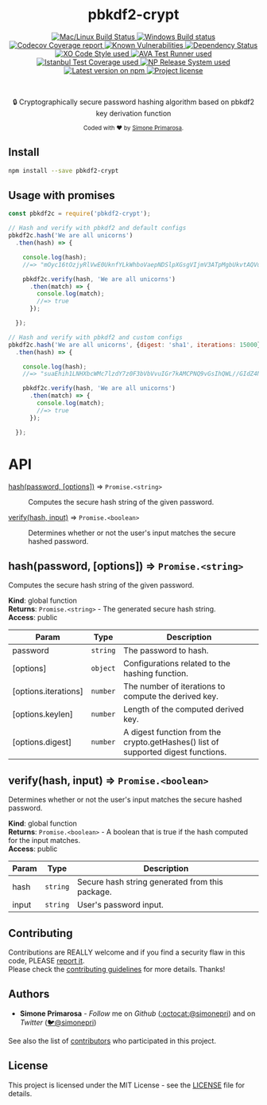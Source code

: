 <h1 align="center">
  <b>pbkdf2-crypt</b>
</h1>
<p align="center">
  <!-- CI - TravisCI -->
  <a href="https://travis-ci.org/simonepri/pbkdf2-crypt">
    <img src="https://img.shields.io/travis/simonepri/pbkdf2-crypt/master.svg?label=Mac%20OSX%20%26%20Linux" alt="Mac/Linux Build Status" />
  </a>
  <!-- CI - AppVeyor -->
  <a href="https://ci.appveyor.com/project/simonepri/pbkdf2-crypt">
    <img src="https://img.shields.io/appveyor/ci/simonepri/pbkdf2-crypt/master.svg?label=Windows" alt="Windows Build status" />
  </a>
  <!-- Coverage - Codecov -->
  <a href="https://codecov.io/gh/simonepri/pbkdf2-crypt">
    <img src="https://img.shields.io/codecov/c/github/simonepri/pbkdf2-crypt/master.svg" alt="Codecov Coverage report" />
  </a>
  <!-- DM - Snyk -->
  <a href="https://snyk.io/test/github/simonepri/pbkdf2-crypt?targetFile=package.json">
    <img src="https://snyk.io/test/github/simonepri/pbkdf2-crypt/badge.svg?targetFile=package.json" alt="Known Vulnerabilities" />
  </a>
  <!-- DM - David -->
  <a href="https://david-dm.org/simonepri/pbkdf2-crypt">
    <img src="https://david-dm.org/simonepri/pbkdf2-crypt/status.svg" alt="Dependency Status" />
  </a>

  <br/>

  <!-- Code Style - XO-Prettier -->
  <a href="https://github.com/sindresorhus/xo">
    <img src="https://img.shields.io/badge/code_style-XO+Prettier-5ed9c7.svg" alt="XO Code Style used" />
  </a>
  <!-- Test Runner - AVA -->
  <a href="https://github.com/avajs/ava">
    <img src="https://img.shields.io/badge/test_runner-AVA-fb3170.svg" alt="AVA Test Runner used" />
  </a>
  <!-- Test Coverage - Istanbul -->
  <a href="https://github.com/istanbuljs/nyc">
    <img src="https://img.shields.io/badge/test_coverage-NYC-fec606.svg" alt="Istanbul Test Coverage used" />
  </a>
  <!-- Release System - np -->
  <a href="https://github.com/sindresorhus/np">
    <img src="https://img.shields.io/badge/release_system-np-6c8784.svg" alt="NP Release System used" />
  </a>

  <br/>
  
  <!-- Version - npm -->
  <a href="https://www.npmjs.com/package/pbkdf2-crypt">
    <img src="https://img.shields.io/npm/v/pbkdf2-crypt.svg" alt="Latest version on npm" />
  </a>
  <!-- License - MIT -->
  <a href="https://github.com/simonepri/pbkdf2-crypt#license">
    <img src="https://img.shields.io/github/license/simonepri/pbkdf2-crypt.svg" alt="Project license" />
  </a>
</p>
<br />
<p align="center">
  🔒 Cryptographically secure password hashing algorithm based on pbkdf2 key derivation function
</p>
<p align="center">
  <sub>
    Coded with ❤️ by <a href="#authors">Simone Primarosa</a>.
  </sub>
</p>

## Install

```bash
npm install --save pbkdf2-crypt
```

## Usage with promises
```js
const pbkdf2c = require('pbkdf2-crypt');

// Hash and verify with pbkdf2 and default configs
pbkdf2c.hash('We are all unicorns')
  .then(hash) => {

    console.log(hash);
    //=> "mOyc16tOzjyRlVwE0UknfYLkWhboVaepNDSlpXGsgVIjmV3ATpMgbUkvtAQVuGWYX8499ta+qTSwMS5mShHrPEMR1w/JRa3TiOYRK6D7K7Q0JhFkp83suUKaO2qqXf7XXlbeEQjEHyxXOQejKBxhbl7vdlgQcUnsovCtEhOesD0=,B1izIvz3r4CKWswSeWh11ClEVrXxs/2jDD0LGSUMar/KQyBI6x4CfkcnsC4WHU29Meew8aQYyURwS8tjP7N+tMM1NhM1FDnWH0766noazbVd1rNG8IHoroD8v0jQcHYTRth2pviQaoJszKcLP43XT+c9DNYolDXzeKQAPZ3+mI0=,10000,128,sha512"

    pbkdf2c.verify(hash, 'We are all unicorns')
      .then(match) => {
        console.log(match);
        //=> true
      });

  });

// Hash and verify with pbkdf2 and custom configs
pbkdf2c.hash('We are all unicorns', {digest: 'sha1', iterations: 15000})
  .then(hash) => {

    console.log(hash);
    //=> "suaEhih1LNHXbcWMc7lzdY7z0F3bVbVvuIGr7kAMCPNQ9vGsIhQWL//GIdZ4NNLs8n7rNkRFYHzEqBjl+GgzSQ==,T82zIg2ej8IOYBqqlGOtduKVFUUMras1eJ1U1khGTfeP1caP3jAozGQqS149Pynq9PlEGP0hhMOsywrKj97VUw==,7500,64,sha1"

    pbkdf2c.verify(hash, 'We are all unicorns')
      .then(match) => {
        console.log(match);
        //=> true
      });

  });
```

# API

<dl>
<dt><a href="#hash">hash(password, [options])</a> ⇒ <code>Promise.&lt;string&gt;</code></dt>
<dd><p>Computes the secure hash string of the given password.</p>
</dd>
<dt><a href="#verify">verify(hash, input)</a> ⇒ <code>Promise.&lt;boolean&gt;</code></dt>
<dd><p>Determines whether or not the user&#39;s input matches the secure hashed password.</p>
</dd>
</dl>

<a name="hash"></a>

## hash(password, [options]) ⇒ <code>Promise.&lt;string&gt;</code>
Computes the secure hash string of the given password.

**Kind**: global function  
**Returns**: <code>Promise.&lt;string&gt;</code> - The generated secure hash string.  
**Access**: public  

| Param | Type | Description |
| --- | --- | --- |
| password | <code>string</code> | The password to hash. |
| [options] | <code>object</code> | Configurations related to the hashing function. |
| [options.iterations] | <code>number</code> | The number of iterations to compute the derived key. |
| [options.keylen] | <code>number</code> | Length of the computed derived key. |
| [options.digest] | <code>number</code> | A digest function from the crypto.getHashes() list of supported digest functions. |

<a name="verify"></a>

## verify(hash, input) ⇒ <code>Promise.&lt;boolean&gt;</code>
Determines whether or not the user's input matches the secure hashed password.

**Kind**: global function  
**Returns**: <code>Promise.&lt;boolean&gt;</code> - A boolean that is true if the hash computed
for the input matches.  
**Access**: public  

| Param | Type | Description |
| --- | --- | --- |
| hash | <code>string</code> | Secure hash string generated from this package. |
| input | <code>string</code> | User's password input. |

## Contributing
Contributions are REALLY welcome and if you find a security flaw in this code, PLEASE [report it](https://github.com/simonepri/pbkdf2-crypt/issues/new).  
Please check the [contributing guidelines](.github/contributing.md) for more details. Thanks!

## Authors
- **Simone Primarosa** -  *Follow* me on *Github* ([:octocat:@simonepri](https://github.com/simonepri)) and on  *Twitter* ([🐦@simonepri](http://twitter.com/intent/user?screen_name=simoneprimarosa))

See also the list of [contributors](https://github.com/simonepri/pbkdf2-crypt/contributors) who participated in this project.

## License
This project is licensed under the MIT License - see the [LICENSE](https://github.com/simonepri/pbkdf2-crypt/LICENSE) file for details.
